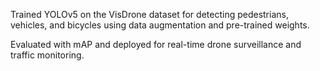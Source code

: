 Trained YOLOv5 on the VisDrone dataset for detecting pedestrians, vehicles, and bicycles using data augmentation and pre-trained weights.


Evaluated with mAP and deployed for real-time drone surveillance and traffic monitoring.
